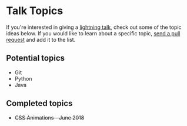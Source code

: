 # Talk Topics

If you're interested in giving a [lightning talk](https://github.com/SeanMcP/meetup/blob/master/docs/lightning-talks.md), check out some of the topic ideas below. If you would like to learn about a specific topic, [send a pull request](https://github.com/jr-devs/meetup/pull/new/master) and add it to the list.

## Potential topics
- Git
- Python
- Java

## Completed topics
- ~~CSS Animations - June 2018~~
